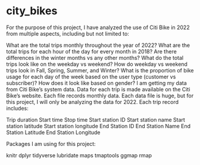 # city_bikes
For the purpose of this project, I have analyzed the use of Citi Bike in 2022 from multiple aspects, including but not limited to:

What are the total trips monthly throughout the year of 2022?
What are the total trips for each hour of the day for every month in 2018? Are there differences in the winter months vs any other months?
What do the total trips look like on the weekday vs weekend? How do weekday vs weekend trips look in Fall, Spring, Summer, and Winter?
What is the proportion of bike usage for each day of the week based on the user type (customer vs subscriber)? How does it look like based on gender?
I am getting my data from Citi Bike’s system data. Data for each trip is made available on the Citi Bike’s website. Each file records monthly data. Each data file is huge, but for this project, I will only be analyzing the data for 2022. Each trip record includes:

Trip duration
Start time
Stop time
Start station ID
Start station name
Start station latitude
Start station longitude
End Station ID
End Station Name
End Station Latitude
End Station Longitude

Packages I am using for this project:

knitr
dplyr
tidyverse
lubridate
maps
tmaptools
ggmap
rmap
